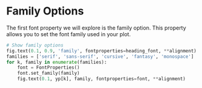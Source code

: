 # Family Options

The first font property we will explore is the family option. This property allows you to set the font family used in your plot.

```python
# Show family options
fig.text(0.1, 0.9, 'family', fontproperties=heading_font, **alignment)
families = ['serif', 'sans-serif', 'cursive', 'fantasy', 'monospace']
for k, family in enumerate(families):
    font = FontProperties()
    font.set_family(family)
    fig.text(0.1, yp[k], family, fontproperties=font, **alignment)
```
